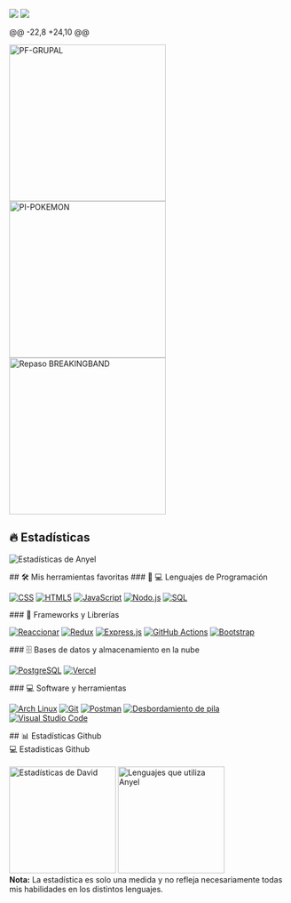 <!-- Escritura de SVG por DenverCoder1 - https://github.com/DenverCoder1/readme-typing-svg -->
<p align="centro">
  <a href="https://github.com/DenverCoder1/readme-typing-svg"><img src="https://readme-typing-svg.herokuapp.com?center=true&vCenter=true&lines=David+M%C3%A9ndez++;+Full-Stack-Web-Developer"></a>
  <a href="https://github.com/DenverCoder1/readme-typing-svg"><img src="https://readme-typing-svg.herokuapp.com?size=25&center=true&lines=Anyel+Lopez++;+Full-Stack+Web+Developer"></a>


</p>

<!-- Sección de iconos sociales -->
@@ -22,8 +24,10 @@

<!-- Tarjetas de información de repositorios - https://github.com/anuraghazra/github-readme-stats -->
<!-- Tarjetas de repositorio pequeñas (bifurcación) - https://github.com/DenverCoder1/github-readme-stats -->
<p align="izquierda">
<p align="centro">
  <a href="https://github.com/ferbihu/PF-GRUPAL"><img width="282" src="https://denvercoder1-github-readme-stats.vercel.app/api/pin/?username=ferbihu&repo=PF-GRUPAL&theme=react&bg_color=1F222E&title_color=F85D7F&icon_color=F8D866&hide_border=true&show_icons=false"  alt="PF-GRUPAL"></a>
  <a href="https://github.com/any-18/PI-Pokemon"><img width="282" src="https://denvercoder1-github-readme-stats.vercel.app/api/pin/?username=any-18&repo=PI-Pokemon&theme=react&bg_color=1F222E&title_color=F85D7F&icon_color=F8D866&hide_border=true&show_icons=false"  alt="PI-POKEMON"></a>
  <a href="https://github.com/any-18/BreakingBad"><img width="282" src="https://denvercoder1-github-readme-stats.vercel.app/api/pin/?username=any-18&repo=BreakingBad&theme=react&bg_color=1F222E&title_color=F85D7F&icon_color=F8D866&hide_border=true&show_icons=false"  alt="Repaso BREAKINGBAND"></a>
</p>

## 🔥 Estadísticas
<!-- Estadísticas de racha del archivo Léame de GitHub: https://github.com/DenverCoder1/github-readme-streak-stats -->
<p align="centro">
  <un>
    <img title=" Estadísticas de Anyel" alt="Estadísticas de Anyel" src="🔥 https://github-readme-streak-stats.herokuapp.com/?user=any-18&theme=monokai-metallian&hide_border=true"/>
  </un>
</p>
<!-- Algunas insignias son de https://github.com/Ileriayo/markdown-badges -->
## 🛠️ Mis herramientas favoritas
### 👨 💻 Lenguajes de Programación
<p>
    <a href="#"><img alt="CSS" src="https://img.shields.io/badge/CSS-1572B6.svg?logo=css3&logoColor=white"></a>
    <a href="#"><img alt="HTML5" src="https://img.shields.io/badge/HTML5-E34F26?logo=html5&logoColor=white"></a>
    <a href="#"><img alt="JavaScript" src="https://img.shields.io/badge/JavaScript-F7DF1E.svg?logo=javascript&logoColor=black"></a>
    <a href="#"><img alt="Nodo.js" src="https://img.shields.io/badge/Node.js-43853D.svg?logo=node.js&logoColor=white"></a >
    <a href="#"><img alt="SQL" src="https://custom-icon-badges.herokuapp.com/badge/SQL-025E8C.svg?logo=database&logoColor=white"></a >
</p>
### 🧰 Frameworks y Librerías
<p>
    <a href="#"><img alt="Reaccionar" src="https://img.shields.io/badge/React-20232a.svg?logo=react&logoColor=%2361DAFB"></a>
    <a href="#"><img alt="Redux" src="https://img.shields.io/badge/Redux-593D88?logo=redux&logoColor=white"></a >
    <a href="#"><img alt="Express.js" src="https://img.shields.io/badge/Express.js-404d59.svg?logo=express&logoColor=white"></a >
    <a href="#"><img alt="GitHub Actions" src="https://img.shields.io/badge/GitHub%20Actions-2671E5.svg?logo=github%20actions&logoColor=white"></a>
    <a href="#"><img alt="Bootstrap" src="https://img.shields.io/badge/Bootstrap-7952B3.svg?logo=bootstrap&logoColor=white"></a>
</p>
### 🗄️ Bases de datos y almacenamiento en la nube
<p>
    <a href="#"><img alt="PostgreSQL" src="https://img.shields.io/badge/PostgreSQL-316192.svg?logo=postgresql&logoColor=white"></a>
    <a href="#"><img alt="Vercel" src="https://img.shields.io/badge/Vercel-000000.svg?logo=vercel&logoColor=white"></a >
</p>
### 💻 Software y herramientas
<p>
    <a href="#"><img alt="Arch Linux" src="https://img.shields.io/badge/Arch%20Linux-1793D1.svg?logo=arch-linux&logoColor=white"></a>
    <a href="#"><img alt="Git" src="https://img.shields.io/badge/Git-F05033.svg?logo=git&logoColor=white"></a >
    <a href="#"><img alt="Postman" src="https://img.shields.io/badge/Postman-FF6C37?logo=postman&logoColor=white"></a >
    <a href="#"><img alt="Desbordamiento de pila" src="https://img.shields.io/badge/-Stack%20Overflow-FE7A16?logo=stack-overflow&logoColor=white"></a>
    <a href="#"><img alt="Visual Studio Code" src="https://img.shields.io/badge/Visual%20Studio%20Code-0078d7.svg?logo=visual-studio-code&logoColor=white"></a>
</p>
## 📊 Estadísticas Github
<!-- https://github.com/anuraghazra/github-readme-stats -->
<Detalles> 
  <summary> 💻 Estadisticas Github</summary>
  <Br/>
    <a href="https://github.com/anuraghazra/github-readme-stats"><img alt="Estadísticas de David" src="https://denvercoder1-github-readme-stats.vercel.app/api/?username=any-18&show_icons=true&count_private=true&theme=react&hide_border=true&bg_color=1F222E&title_color=F85D7F&icon_color=F8D866" height="192px"/></a>
  <a href="https://github.com/anuraghazra/github-readme-stats"><img alt="Lenguajes que utiliza Anyel" src="https://github-readme-stats.vercel.app/api/top-langs/?username=any-18&langs_count=8&layout=compact&theme=react&hide_border=true&bg_color=1F222E&title_color=F85D7F&icon_color=F8D866&hide=Jupyter%20Notebook" height="192px"/></a>
  <Br/>
  <b>Nota:</b> La estadística es solo una medida y no refleja necesariamente todas mis habilidades en los distintos lenguajes.
</Detalles>
